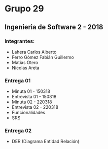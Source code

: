 # Grupo 29

## Ingenieria de Software 2 - 2018

### Integrantes:

* Lahera Carlos Alberto
* Ferro Gómez Fabián Guillermo
* Matias Otero
* Nicolas Areta

### Entrega 01

* Minuta 01 - 150318
* Entrevista 01 - 150318
* Minuta 02 - 220318
* Entrevista 02 - 220318
* Funcionalidades
* SRS

### Entrega 02

* DER (Diagrama Entidad Relación)
